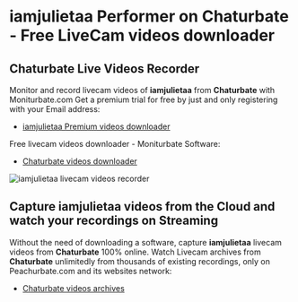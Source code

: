 # iamjulietaa Performer on Chaturbate - Free LiveCam videos downloader

## Chaturbate Live Videos Recorder

Monitor and record livecam videos of **iamjulietaa** from **Chaturbate** with Moniturbate.com
Get a premium trial for free by just and only registering with your Email address:
* [iamjulietaa Premium videos downloader](https://moniturbate.com/request-demo-licence-key.html)

Free livecam videos downloader - Moniturbate Software:
* [Chaturbate videos downloader](https://moniturbate.com/moniturbate-download-software.html)

![iamjulietaa livecam videos recorder](https://peachurnet.com/templates/moniturbate-software.png)


## Capture iamjulietaa videos from the Cloud and watch your recordings on Streaming

Without the need of downloading a software, capture **iamjulietaa** livecam videos from **Chaturbate** 100% online.
Watch Livecam archives from **Chaturbate** unlimitedly from thousands of existing recordings, only on Peachurbate.com and its websites network:
* [Chaturbate videos archives](https://peachurnet.com/)